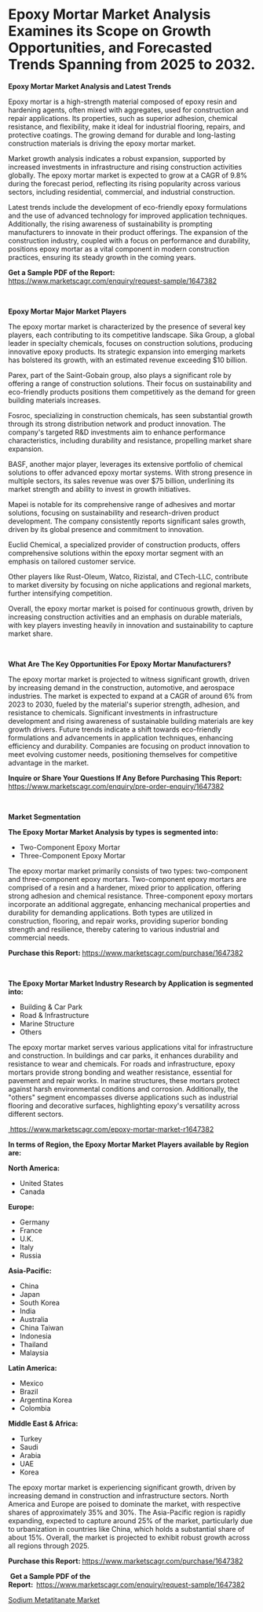<p><h1>Epoxy Mortar Market Analysis Examines its Scope on Growth Opportunities, and Forecasted Trends Spanning from 2025 to 2032.</h1></p><p><strong>Epoxy Mortar Market Analysis and Latest Trends</strong></p>
<p><p>Epoxy mortar is a high-strength material composed of epoxy resin and hardening agents, often mixed with aggregates, used for construction and repair applications. Its properties, such as superior adhesion, chemical resistance, and flexibility, make it ideal for industrial flooring, repairs, and protective coatings. The growing demand for durable and long-lasting construction materials is driving the epoxy mortar market. </p><p>Market growth analysis indicates a robust expansion, supported by increased investments in infrastructure and rising construction activities globally. The epoxy mortar market is expected to grow at a CAGR of 9.8% during the forecast period, reflecting its rising popularity across various sectors, including residential, commercial, and industrial construction. </p><p>Latest trends include the development of eco-friendly epoxy formulations and the use of advanced technology for improved application techniques. Additionally, the rising awareness of sustainability is prompting manufacturers to innovate in their product offerings. The expansion of the construction industry, coupled with a focus on performance and durability, positions epoxy mortar as a vital component in modern construction practices, ensuring its steady growth in the coming years.</p></p>
<p><strong>Get a Sample PDF of the Report:&nbsp;</strong> <a href="https://www.marketscagr.com/enquiry/request-sample/1647382?utm_campaign=2945&utm_medium=2&utm_source=Github&utm_content=ia&utm_term=02042025&utm_id=epoxy-mortar">https://www.marketscagr.com/enquiry/request-sample/1647382</a></p>
<p>&nbsp;</p>
<p><strong>Epoxy Mortar Major Market Players</strong></p>
<p><p>The epoxy mortar market is characterized by the presence of several key players, each contributing to its competitive landscape. Sika Group, a global leader in specialty chemicals, focuses on construction solutions, producing innovative epoxy products. Its strategic expansion into emerging markets has bolstered its growth, with an estimated revenue exceeding $10 billion.</p><p>Parex, part of the Saint-Gobain group, also plays a significant role by offering a range of construction solutions. Their focus on sustainability and eco-friendly products positions them competitively as the demand for green building materials increases.</p><p>Fosroc, specializing in construction chemicals, has seen substantial growth through its strong distribution network and product innovation. The company's targeted R&D investments aim to enhance performance characteristics, including durability and resistance, propelling market share expansion.</p><p>BASF, another major player, leverages its extensive portfolio of chemical solutions to offer advanced epoxy mortar systems. With strong presence in multiple sectors, its sales revenue was over $75 billion, underlining its market strength and ability to invest in growth initiatives.</p><p>Mapei is notable for its comprehensive range of adhesives and mortar solutions, focusing on sustainability and research-driven product development. The company consistently reports significant sales growth, driven by its global presence and commitment to innovation.</p><p>Euclid Chemical, a specialized provider of construction products, offers comprehensive solutions within the epoxy mortar segment with an emphasis on tailored customer service.</p><p>Other players like Rust-Oleum, Watco, Rizistal, and CTech-LLC, contribute to market diversity by focusing on niche applications and regional markets, further intensifying competition.</p><p>Overall, the epoxy mortar market is poised for continuous growth, driven by increasing construction activities and an emphasis on durable materials, with key players investing heavily in innovation and sustainability to capture market share.</p></p>
<p>&nbsp;</p>
<p><strong>What Are The Key Opportunities For Epoxy Mortar Manufacturers?</strong></p>
<p><p>The epoxy mortar market is projected to witness significant growth, driven by increasing demand in the construction, automotive, and aerospace industries. The market is expected to expand at a CAGR of around 6% from 2023 to 2030, fueled by the material's superior strength, adhesion, and resistance to chemicals. Significant investments in infrastructure development and rising awareness of sustainable building materials are key growth drivers. Future trends indicate a shift towards eco-friendly formulations and advancements in application techniques, enhancing efficiency and durability. Companies are focusing on product innovation to meet evolving customer needs, positioning themselves for competitive advantage in the market.</p></p>
<p><strong>Inquire or Share Your Questions If Any Before Purchasing This Report:</strong> <a href="https://www.marketscagr.com/enquiry/pre-order-enquiry/1647382?utm_campaign=2945&utm_medium=2&utm_source=Github&utm_content=ia&utm_term=02042025&utm_id=epoxy-mortar">https://www.marketscagr.com/enquiry/pre-order-enquiry/1647382</a></p>
<p>&nbsp;</p>
<p><strong>Market Segmentation</strong></p>
<p><strong>The Epoxy Mortar Market Analysis by types is segmented into:</strong></p>
<p><ul><li>Two-Component Epoxy Mortar</li><li>Three-Component Epoxy Mortar</li></ul></p>
<p><p>The epoxy mortar market primarily consists of two types: two-component and three-component epoxy mortars. Two-component epoxy mortars are comprised of a resin and a hardener, mixed prior to application, offering strong adhesion and chemical resistance. Three-component epoxy mortars incorporate an additional aggregate, enhancing mechanical properties and durability for demanding applications. Both types are utilized in construction, flooring, and repair works, providing superior bonding strength and resilience, thereby catering to various industrial and commercial needs.</p></p>
<p><strong>Purchase this Report:&nbsp;</strong><a href="https://www.marketscagr.com/purchase/1647382?utm_campaign=2945&utm_medium=2&utm_source=Github&utm_content=ia&utm_term=02042025&utm_id=epoxy-mortar">https://www.marketscagr.com/purchase/1647382</a></p>
<p>&nbsp;</p>
<p><strong>The Epoxy Mortar Market Industry Research by Application is segmented into:</strong></p>
<p><ul><li>Building & Car Park</li><li>Road & Infrastructure</li><li>Marine Structure</li><li>Others</li></ul></p>
<p><p>The epoxy mortar market serves various applications vital for infrastructure and construction. In buildings and car parks, it enhances durability and resistance to wear and chemicals. For roads and infrastructure, epoxy mortars provide strong bonding and weather resistance, essential for pavement and repair works. In marine structures, these mortars protect against harsh environmental conditions and corrosion. Additionally, the "others" segment encompasses diverse applications such as industrial flooring and decorative surfaces, highlighting epoxy's versatility across different sectors.</p></p>
<p><a href="https://www.marketscagr.com/epoxy-mortar-market-r1647382?utm_campaign=2945&utm_medium=2&utm_source=Github&utm_content=ia&utm_term=02042025&utm_id=epoxy-mortar">&nbsp;https://www.marketscagr.com/epoxy-mortar-market-r1647382</a></p>
<p><strong>In terms of Region, the Epoxy Mortar Market Players available by Region are:</strong></p>
<p>
    <p> <strong> North America: </strong>
        <ul>
            <li>United States</li>
            <li>Canada</li>
        </ul>
        </p> 
    <p> <strong> Europe: </strong>
        <ul>
            <li>Germany</li>
            <li>France</li>
            <li>U.K.</li>
            <li>Italy</li>
            <li>Russia</li>
        </ul>
        </p> 
    <p> <strong> Asia-Pacific: </strong>
        <ul>
            <li>China</li>
            <li>Japan</li>
            <li>South Korea</li>
            <li>India</li>
            <li>Australia</li>
            <li>China Taiwan</li>
            <li>Indonesia</li>
            <li>Thailand</li>
            <li>Malaysia</li>
        </ul>
        </p> 
    <p> <strong> Latin America: </strong>
        <ul>
            <li>Mexico</li>
            <li>Brazil</li>
            <li>Argentina Korea</li>
            <li>Colombia</li>
        </ul>
        </p> 
    <p> <strong> Middle East & Africa: </strong>
        <ul>
            <li>Turkey</li>
            <li>Saudi</li>
            <li>Arabia</li>
            <li>UAE</li>
            <li>Korea</li>
        </ul>
    </p>
    </p>
<p><p>The epoxy mortar market is experiencing significant growth, driven by increasing demand in construction and infrastructure sectors. North America and Europe are poised to dominate the market, with respective shares of approximately 35% and 30%. The Asia-Pacific region is rapidly expanding, expected to capture around 25% of the market, particularly due to urbanization in countries like China, which holds a substantial share of about 15%. Overall, the market is projected to exhibit robust growth across all regions through 2025.</p></p>
<p><strong>Purchase this Report: </strong><a href="https://www.marketscagr.com/purchase/1647382?utm_campaign=2945&utm_medium=2&utm_source=Github&utm_content=ia&utm_term=02042025&utm_id=epoxy-mortar">https://www.marketscagr.com/purchase/1647382</a></p>
<p>&nbsp;<strong>Get a Sample PDF of the Report:&nbsp;&nbsp;</strong><a href="https://www.marketscagr.com/enquiry/request-sample/1647382?utm_campaign=2945&utm_medium=2&utm_source=Github&utm_content=ia&utm_term=02042025&utm_id=epoxy-mortar">https://www.marketscagr.com/enquiry/request-sample/1647382</a></p>
<p><strong></strong></p>
<p><p><a href="https://github.com/ternainglin/Market-Research-Report-List-1/blob/main/sodium-metatitanate-market.md?utm_campaign=2945&utm_medium=2&utm_source=Github&utm_content=ia&utm_term=02042025&utm_id=epoxy-mortar">Sodium Metatitanate Market</a></p></p>